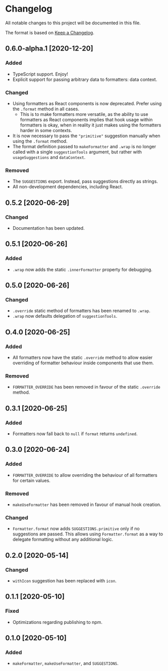 # Changelog

All notable changes to this project will be documented in this file.

The format is based on [Keep a Changelog](https://keepachangelog.com/en/1.0.0/).

## 0.6.0-alpha.1 [2020-12-20]

### Added

- TypeScript support. Enjoy!
- Explicit support for passing arbitrary data to formatters: data context.

### Changed

- Using formatters as React components is now deprecated. Prefer using the `.format` method in all cases.
  - This is to make formatters more versatile, as the ability to use formatters as React components implies that hook usage within formatters is okay, when in reality it just makes using the formatters harder in some contexts.
- It is now necessary to pass the `"primitive"` suggestion manually when using the `.format` method.
- The format definition passed to `makeFormatter` and `.wrap` is no longer called with a single `suggestionTools` argument, but rather with `usageSuggestions` and `dataContext`.

### Removed

- The `SUGGESTIONS` export. Instead, pass suggestions directly as strings.
- All non-development dependencies, including React.

## 0.5.2 [2020-06-29]

### Changed

- Documentation has been updated.

## 0.5.1 [2020-06-26]

### Added

- `.wrap` now adds the static `.innerFormatter` property for debugging.

## 0.5.0 [2020-06-26]

### Changed

- `.override` static method of formatters has been renamed to `.wrap`.
- `.wrap` now defaults delegation of `suggestionTools`.

## O.4.0 [2020-06-25]

### Added

- All formatters now have the static `.override` method to allow easier overriding of formatter behaviour inside components that use them.

### Removed

- `FORMATTER_OVERRIDE` has been removed in favour of the static `.override` method.

## 0.3.1 [2020-06-25]

### Added

- Formatters now fall back to `null` if `format` returns `undefined`.

## 0.3.0 [2020-06-24]

### Added

- `FORMATTER_OVERRIDE` to allow overriding the behaviour of all formatters for certain values.

### Removed

- `makeUseFormatter` has been removed in favour of manual hook creation.

### Changed

- `Formatter.format` now adds `SUGGESTIONS.primitive` only if no suggestions are passed. This allows using `Formatter.format` as a way to delegate formatting without any additional logic.

## 0.2.0 [2020-05-14]

### Changed

- `withIcon` suggestion has been replaced with `icon`.

## 0.1.1 [2020-05-10]

### Fixed

- Optimizations regarding publishing to npm.

## 0.1.0 [2020-05-10]

### Added

- `makeFormatter`, `makeUseFormatter`, and `SUGGESTIONS`.
